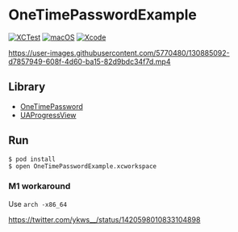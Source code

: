 # OneTimePasswordExample

[![XCTest](https://github.com/ykws/OneTimePasswordExample/actions/workflows/test.yml/badge.svg)](https://github.com/ykws/OneTimePasswordExample/actions/workflows/test.yml)
[![macOS](https://img.shields.io/badge/macOS-BigSur-black)](https://developer.apple.com/macos/)
[![Xcode](https://img.shields.io/badge/Xcode-12.5.1-blue.svg)](https://developer.apple.com/xcode)

https://user-images.githubusercontent.com/5770480/130885092-d7857949-608f-4d60-ba15-82d9bdc34f7d.mp4

## Library
- [OneTimePassword](https://github.com/mattrubin/OneTimePassword)
- [UAProgressView](https://github.com/UrbanApps/UAProgressView)

## Run

```
$ pod install
$ open OneTimePasswordExample.xcworkspace
```

### M1 workaround

Use `arch -x86_64`

https://twitter.com/ykws__/status/1420598010833104898
